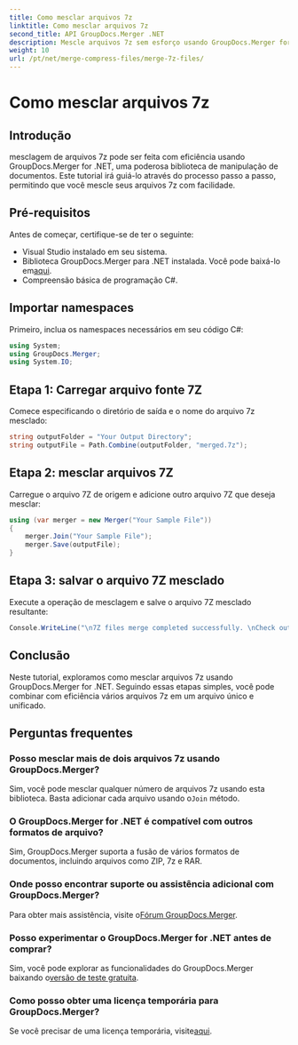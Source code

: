 ```yaml
---
title: Como mesclar arquivos 7z
linktitle: Como mesclar arquivos 7z
second_title: API GroupDocs.Merger .NET
description: Mescle arquivos 7z sem esforço usando GroupDocs.Merger for .NET. Siga nosso guia passo a passo para combinar vários arquivos em um perfeitamente.
weight: 10
url: /pt/net/merge-compress-files/merge-7z-files/
---
```


# Como mesclar arquivos 7z

## Introdução
mesclagem de arquivos 7z pode ser feita com eficiência usando GroupDocs.Merger for .NET, uma poderosa biblioteca de manipulação de documentos. Este tutorial irá guiá-lo através do processo passo a passo, permitindo que você mescle seus arquivos 7z com facilidade.
## Pré-requisitos
Antes de começar, certifique-se de ter o seguinte:
- Visual Studio instalado em seu sistema.
-  Biblioteca GroupDocs.Merger para .NET instalada. Você pode baixá-lo em[aqui](https://releases.groupdocs.com/merger/net/).
- Compreensão básica de programação C#.

## Importar namespaces
Primeiro, inclua os namespaces necessários em seu código C#:
```csharp
using System; 
using GroupDocs.Merger;
using System.IO;
```
## Etapa 1: Carregar arquivo fonte 7Z
Comece especificando o diretório de saída e o nome do arquivo 7z mesclado:
```csharp
string outputFolder = "Your Output Directory";
string outputFile = Path.Combine(outputFolder, "merged.7z");
```
## Etapa 2: mesclar arquivos 7Z
Carregue o arquivo 7Z de origem e adicione outro arquivo 7Z que deseja mesclar:
```csharp
using (var merger = new Merger("Your Sample File"))
{
    merger.Join("Your Sample File");
    merger.Save(outputFile);
}
```
## Etapa 3: salvar o arquivo 7Z mesclado
Execute a operação de mesclagem e salve o arquivo 7Z mesclado resultante:
```csharp
Console.WriteLine("\n7Z files merge completed successfully. \nCheck output in {0}", outputFolder);
```

## Conclusão
Neste tutorial, exploramos como mesclar arquivos 7z usando GroupDocs.Merger for .NET. Seguindo essas etapas simples, você pode combinar com eficiência vários arquivos 7z em um arquivo único e unificado.

## Perguntas frequentes
### Posso mesclar mais de dois arquivos 7z usando GroupDocs.Merger?
 Sim, você pode mesclar qualquer número de arquivos 7z usando esta biblioteca. Basta adicionar cada arquivo usando o`Join` método.
### O GroupDocs.Merger for .NET é compatível com outros formatos de arquivo?
Sim, GroupDocs.Merger suporta a fusão de vários formatos de documentos, incluindo arquivos como ZIP, 7z e RAR.
### Onde posso encontrar suporte ou assistência adicional com GroupDocs.Merger?
 Para obter mais assistência, visite o[Fórum GroupDocs.Merger](https://forum.groupdocs.com/c/merger/32).
### Posso experimentar o GroupDocs.Merger for .NET antes de comprar?
 Sim, você pode explorar as funcionalidades do GroupDocs.Merger baixando o[versão de teste gratuita](https://releases.groupdocs.com/).
### Como posso obter uma licença temporária para GroupDocs.Merger?
 Se você precisar de uma licença temporária, visite[aqui](https://purchase.groupdocs.com/temporary-license/).